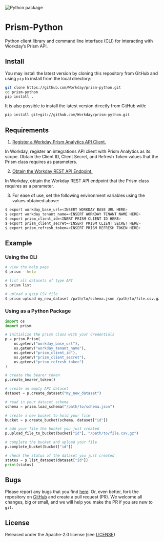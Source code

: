 ![Python package](https://github.com/CurtLH/prism-python/workflows/Python%20package/badge.svg)

# Prism-Python

Python client library  and command line interface (CLI) for interacting with Workday’s Prism API.

## Install
You may install the latest version by cloning this repository from GitHub
and using `pip` to install from the local directory:

```bash
git clone https://github.com/Workday/prism-python.git
cd prism-python
pip install .
```

It is also possible to install the latest version directly from GitHub with:

```bash
pip install git+git://github.com/Workday/prism-python.git
```

## Requirements

1. [Register a Workday Prism Analytics API Client.](https://doc.workday.com/reader/J1YvI9CYZUWl1U7_PSHyHA/qAugF2pRAGtECVLHKdMO_A)

In Workday, register an integrations API client with Prism Analytics as its
scope. Obtain the Client ID, Client Secret, and Refresh Token values that the
Prism class requires as parameters.

2. [Obtain the Workday REST API Endpoint.](https://doc.workday.com/reader/J1YvI9CYZUWl1U7_PSHyHA/L_RKkfJI6bKu1M2~_mfesQ)

In Workday, obtain the Workday REST API endpoint that the Prism class requires
as a parameter.

3. For ease of use, set the following environment variables using the values obtained above:

```bash
$ export workday_base_url=<INSERT WORKDAY BASE URL HERE>
$ export workday_tenant_name=<INSERT WORKDAY TENANT NAME HERE>
$ export prism_client_id=<INERT PRISM CLIENT ID HERE>
$ export prism_client_secret=<INSERT PRISM CLIENT SECRET HERE>
$ export prism_refresh_token=<INSERT PRISM REFRESH TOKEN HERE>
```

## Example

### Using the CLI

```bash
# view the help page
$ prism --help

# list all datasets of type API
$ prism list

# upload a gzip CSV file
$ prism upload my_new_dataset /path/to/schema.json /path/to/file.csv.gz
```

### Using as a Python Package

```python
import os
import prism

# initialize the prism class with your credentials
p = prism.Prism(
    os.getenv("workday_base_url"),
    os.getenv("workday_tenant_name"),
    os.getenv("prism_client_id"), 
    os.getenv("prism_client_secret"),
    os.getenv("prism_refresh_token") 
)

# create the bearer token
p.create_bearer_token()

# create an empty API dataset
dataset = p.create_dataset("my_new_dataset")

# read in your dataset schema
schema = prism.load_schema("/path/to/schema.json")

# create a new bucket to hold your file
bucket = p.create_bucket(schema, dataset["id"])

# add your file the bucket you just created
p.upload_file_to_bucket(bucket["id"], "/path/to/file.csv.gz")

# complete the bucket and upload your file
p.complete_bucket(bucket["id"])

# check the status of the dataset you just created
status = p.list_dataset(dataset["id"])
print(status)
```

## Bugs
Please report any bugs that you find [here](https://github.com/Workday/prism-python/issues).
Or, even better, fork the repository on [GitHub](https://github.com/Workday/prism-python)
and create a pull request (PR). We welcome all changes, big or small, and we
will help you make the PR if you are new to `git`.

## License
Released under the Apache-2.0 license (see [LICENSE](https://github.com/Workday/prism-python/blob/master/LICENSE))
